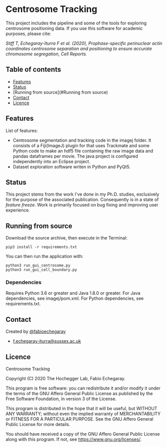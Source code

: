 # Centrosome Tracking
This project includes the pipeline and some of the tools for exploring centrosome positioning data.
If you use this software for academic purposes, please cite:

*Stiff T, Echegaray-Iturra F et al. (2020), Prophase-specific perinuclear actin coordinates centrosome separation and positioning to ensure accurate chromosome segregation, Cell Reports.*

## Table of contents
* [Features](#features)
* [Status](#status)
* [Running from source](#Running from source)
* [Contact](#contact)
* [Licence](#licence)


## Features
List of features:
* Centrosome segmentation and tracking code in the imagej folder. It consists of a  Fiji(ImageJ) plugin for that uses Trackmate and some Python code to make an hdf5 file containing the raw image data and pandas dataframes per movie. The java project is configured independently into an Eclipse project.
* Dataset exploration software writen in Python and PyQt5.

## Status
This project stems from the work I've done in my Ph.D. studies, exclusively for the purpose of the associated publication. Consequently is in a state of _feature freeze_. Work is primarily focused on bug fixing and improving user experience.

## Running from source
Download the source archive, then execute in the Terminal:

    pip3 install -r requirements.txt
    
You can then run the application with:

    python3 run_gui_centrosome.py
    python3 run_gui_cell_boundary.py
    
### Dependencies
Requires Python 3.6 or greater and Java 1.8.0 or greater. For Java dependencies, see imagej/pom.xml. For Python dependencies, see requirements.txt.


## Contact
Created by [@fabioechegaray](https://twitter.com/fabioechegaray)
* [f.echegaray-iturra@sussex.ac.uk](mailto:f.echegaray-iturra@sussex.ac.uk)

## Licence
Centrosome Tracking

Copyright (C) 2020  The Hochegger Lab, Fabio Echegaray.

This program is free software: you can redistribute it and/or modify
it under the terms of the GNU Affero General Public License as
published by the Free Software Foundation, in version 3 of the
License.

This program is distributed in the hope that it will be useful,
but WITHOUT ANY WARRANTY; without even the implied warranty of
MERCHANTABILITY or FITNESS FOR A PARTICULAR PURPOSE.  See the
GNU Affero General Public License for more details.

You should have received a copy of the GNU Affero General Public License
along with this program.  If not, see <https://www.gnu.org/licenses/>.